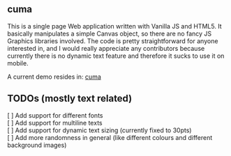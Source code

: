 ## cuma

This is a single page Web application written with Vanilla JS and HTML5. It basically manipulates a simple Canvas object, so there are no fancy JS Graphics libraries involved. The code is pretty straightforward for anyone interested in, and I would really appreciate any contributors because currently there is no dynamic text feature and therefore it sucks to use it on mobile.

A current demo resides in: [cuma](http://mehmetcan.io/cuma/)

## TODOs (mostly text related)
[ ] Add support for different fonts  
[ ] Add support for multiline texts  
[ ] Add support for dynamic text sizing (currently fixed to 30pts)  
[ ] Add more randomness in general (like different colours and different background images) 
